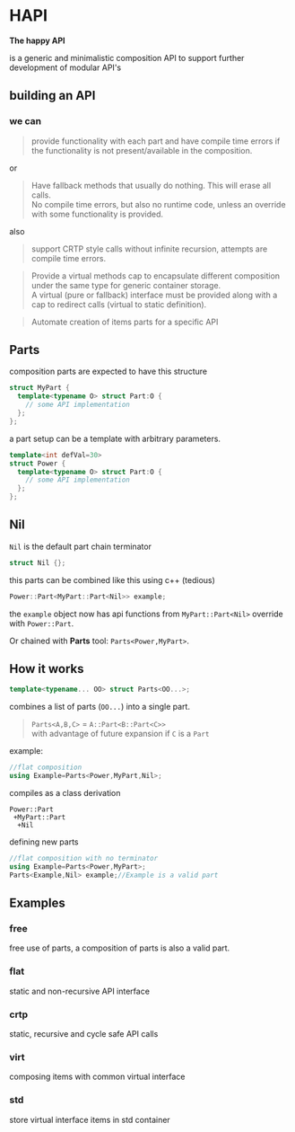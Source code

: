 # HAPI

**The happy API**

is a generic and minimalistic composition API to support further development of modular API's

## building an API

### we can

>provide functionality with each part and have compile time errors if the functionality is not present/available in the composition.

or

>Have fallback methods that usually do nothing. This will erase all calls.  
>No compile time errors, but also no runtime code, unless an override with some functionality is provided.

also

>support CRTP style calls without infinite recursion, attempts are compile time errors.

>Provide a virtual methods cap to encapsulate different composition under the same type for generic container storage.  
>A virtual (pure or fallback) interface must be provided along with a cap to redirect calls (virtual to static definition).

>Automate creation of items parts for a specific API

## Parts

composition parts are expected to have this structure

```c++
struct MyPart {
  template<typename O> struct Part:O {
    // some API implementation 
  };
};
```

a part setup can be a template with arbitrary parameters.

```c++
template<int defVal=30>
struct Power {
  template<typename O> struct Part:O {
    // some API implementation 
  };
};
```

## Nil

`Nil` is the default part chain terminator
```c++
struct Nil {};
```

this parts can be combined like this using c++ (tedious)

```c++
Power::Part<MyPart::Part<Nil>> example;
```

the `example` object now has api functions from `MyPart::Part<Nil>`
override with `Power::Part`. 

Or chained with **Parts** tool: `Parts<Power,MyPart>`.

## How it works

```c++
template<typename... OO> struct Parts<OO...>;
```

combines a list of parts (`OO...`) into a single part.

>`Parts<A,B,C>` = `A::Part<B::Part<C>>`  
> with advantage of future expansion if `C` is a `Part`

example:
```c++
//flat composition
using Example=Parts<Power,MyPart,Nil>;
```

compiles as a class derivation  
```
Power::Part
 +MyPart::Part
  +Nil
```

defining new parts
```c++
//flat composition with no terminator
using Example=Parts<Power,MyPart>;
Parts<Example,Nil> example;//Example is a valid part
```

## Examples

### free

free use of parts, a composition of parts is also a valid part.

### flat

static and non-recursive API interface

### crtp

static, recursive and cycle safe API calls

### virt

composing items with common virtual interface

### std

store virtual interface items in std container
